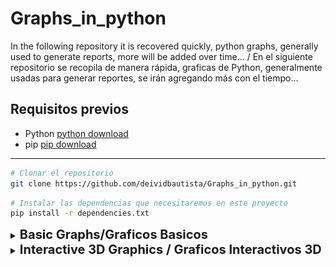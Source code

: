 # Graphs_in_python
 In the following repository it is recovered quickly, python graphs, generally used to generate reports, more will be added over time... / En el siguiente repositorio se recopila de manera rápida, graficas de Python, generalmente usadas para generar reportes, se irán agregando más con el tiempo...

## Requisitos previos
* Python [python download](https://www.python.org/downloads/release/python-31010/)
* pip [pip download](https://pip.pypa.io/en/stable/installation/)
---


```sh
# Clonar el repositorio
git clone https://github.com/deividbautista/Graphs_in_python.git
```

```sh
# Instalar las dependencias que necesitaremos en este proyecto
pip install -r dependencies.txt 
```


<details>
<summary><strong style="font-size: 20px;">Basic Graphs/Graficos Basicos</strong></summary>

![](img/graphs_1.png)
![](img/graphs_2.png)
![](img/graphs_3.png)
![](img/graphs_4.png)
</details>



<details>
<summary><strong style="font-size: 20px;">Interactive 3D Graphics / Graficos Interactivos 3D</strong></summary>

![](img/Graphic%20bar.png)
![](img/Graphic%20Line.png)
![](img/Graphic%20Line%20Point.png)
![](img/Graphic%20Temperature.png)
</details>